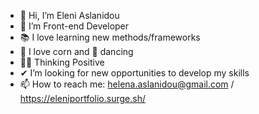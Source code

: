 - 👋 Hi, I’m Eleni Aslanidou
- 👀 I’m Front-end Developer
- 📚 I love learning new methods/frameworks
- 🌽 I love corn and 💃 dancing
- 💭➕ Thinking Positive 
- ✔ I’m looking for new opportunities to develop my skills
- 📫 How to reach me: helena.aslanidou@gmail.com / https://eleniportfolio.surge.sh/

